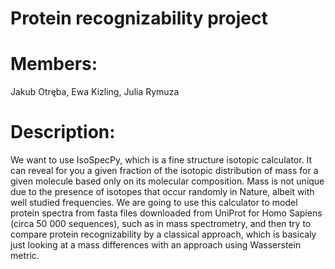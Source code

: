 # Protein recognizability project
# Members:
Jakub Otręba, Ewa Kizling, Julia Rymuza
# Description:
We want to use IsoSpecPy, which is a fine structure isotopic calculator. 
It can reveal for you a given fraction of the isotopic distribution of mass for a given molecule 
based only on its molecular composition. Mass is not unique due to the presence of isotopes that occur 
randomly in Nature, albeit with well studied frequencies. We are going to use this calculator
to model protein spectra from fasta files downloaded from UniProt for Homo Sapiens (circa 50 000 sequences), 
such as in mass spectrometry, and then try to compare
protein recognizability by a classical approach, which is basicaly just looking at
a mass differences with an approach using Wasserstein metric.
